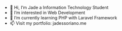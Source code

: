- 👋 Hi, I’m Jade a Information Technology Student
- 👀 I’m interested in Web Development
- 🌱 I’m currently learning PHP with Laravel Framework
- 📫 Visit my portfolio: jadessoriano.me

<!---
jade-creator/jade-creator is a ✨ special ✨ repository because its `README.md` (this file) appears on your GitHub profile.
You can click the Preview link to take a look at your changes.
--->
